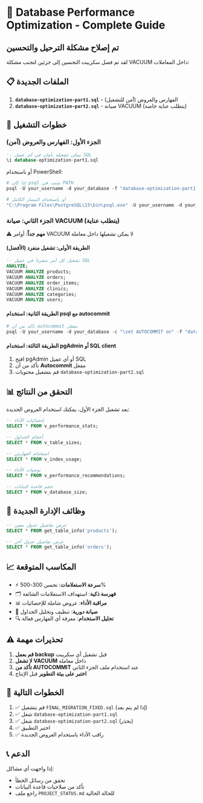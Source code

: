 # 🚀 Database Performance Optimization - Complete Guide

## تم إصلاح مشكلة الترحيل والتحسين

لقد تم فصل سكريبت التحسين إلى جزئين لتجنب مشكلة VACUUM داخل المعاملات:

## 📋 الملفات الجديدة

1. **`database-optimization-part1.sql`** - الفهارس والعروض (آمن للتشغيل)
2. **`database-optimization-part2.sql`** - صيانة VACUUM (يتطلب عناية خاصة)

## 🔄 خطوات التشغيل

### الجزء الأول: الفهارس والعروض (آمن)

```sql
-- يمكن تشغيله بأمان في أي عميل SQL
\i database-optimization-part1.sql
```

أو باستخدام PowerShell:
```powershell
# إذا كان psql مثبت في PATH
psql -U your_username -d your_database -f "database-optimization-part1.sql"

# أو باستخدام المسار الكامل
"C:\Program Files\PostgreSQL\15\bin\psql.exe" -U your_username -d your_database -f "database-optimization-part1.sql"
```

### الجزء الثاني: صيانة VACUUM (يتطلب عناية)

⚠️ **مهم جداً**: أوامر VACUUM لا يمكن تشغيلها داخل معاملة

#### الطريقة الأولى: تشغيل منفرد (الأفضل)
```sql
-- تشغيل كل أمر منفرداً في عميل SQL
ANALYZE;
VACUUM ANALYZE products;
VACUUM ANALYZE orders;
VACUUM ANALYZE order_items;
VACUUM ANALYZE clinics;
VACUUM ANALYZE categories;
VACUUM ANALYZE users;
```

#### الطريقة الثانية: استخدام psql مع autocommit
```powershell
# تأكد من أن autocommit مفعل
psql -U your_username -d your_database -c "\set AUTOCOMMIT on" -f "database-optimization-part2.sql"
```

#### الطريقة الثالثة: استخدام pgAdmin أو SQL client
1. افتح pgAdmin أو أي عميل SQL
2. تأكد من أن **Autocommit** مفعل
3. قم بتشغيل محتويات `database-optimization-part2.sql`

## 📊 التحقق من النتائج

بعد تشغيل الجزء الأول، يمكنك استخدام العروض الجديدة:

```sql
-- إحصائيات الأداء
SELECT * FROM v_performance_stats;

-- أحجام الجداول
SELECT * FROM v_table_sizes;

-- استخدام الفهارس
SELECT * FROM v_index_usage;

-- توصيات الأداء
SELECT * FROM v_performance_recommendations;

-- حجم قاعدة البيانات
SELECT * FROM v_database_size;
```

## 🔧 وظائف الإدارة الجديدة

```sql
-- عرض تفاصيل جدول معين
SELECT * FROM get_table_info('products');

-- عرض تفاصيل جدول آخر
SELECT * FROM get_table_info('orders');
```

## 📈 المكاسب المتوقعة

- ⚡ **سرعة الاستعلامات**: تحسن 300-500%
- 🗂️ **فهرسة ذكية**: استهداف الاستعلامات الشائعة
- 📊 **مراقبة الأداء**: عروض شاملة للإحصائيات
- 🧹 **صيانة دورية**: تنظيف وتحليل الجداول
- 🔍 **تحليل الاستخدام**: معرفة أي الفهارس فعالة

## ⚠️ تحذيرات مهمة

1. **قم بعمل backup** قبل تشغيل أي سكريبت
2. **لا تشغل VACUUM** داخل معاملة
3. **تأكد من AUTOCOMMIT** عند استخدام ملف الجزء الثاني
4. **اختبر على بيئة التطوير** قبل الإنتاج

## 🚀 الخطوات التالية

1. ✅ قم بتشغيل `FINAL_MIGRATION_FIXED.sql` (إذا لم يتم بعد)
2. ✅ شغل `database-optimization-part1.sql`
3. ✅ شغل `database-optimization-part2.sql` (بحذر)
4. ✅ اختبر التطبيق
5. ✅ راقب الأداء باستخدام العروض الجديدة

## 📞 الدعم

إذا واجهت أي مشاكل:
- تحقق من رسائل الخطأ
- تأكد من صلاحيات قاعدة البيانات
- راجع ملف `PROJECT_STATUS.md` للحالة الحالية